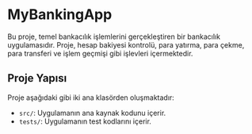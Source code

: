 # MyBankingApp

Bu proje, temel bankacılık işlemlerini gerçekleştiren bir bankacılık uygulamasıdır. Proje, hesap bakiyesi kontrolü, para yatırma, para çekme, para transferi ve işlem geçmişi gibi işlevleri içermektedir.

## Proje Yapısı

Proje aşağıdaki gibi iki ana klasörden oluşmaktadır:
- `src/`: Uygulamanın ana kaynak kodunu içerir.
- `tests/`: Uygulamanın test kodlarını içerir.

